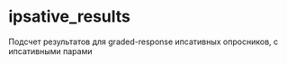 # ipsative_results
Подсчет результатов для graded-response ипсативных опросников, с ипсативными парами
